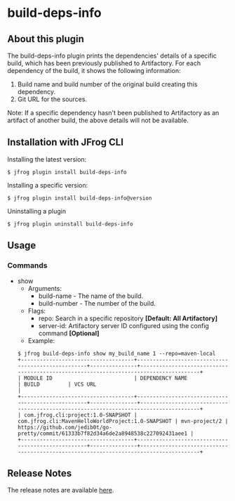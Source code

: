 # build-deps-info

## About this plugin
The build-deps-info plugin prints the dependencies' details of a specific build, which has been previously published to Artifactory. For each dependency of the build, it shows the following information:

  1. Build name and build number of the original build creating this dependency.
  2. Git URL for the sources.

Note: If a specific dependency hasn't been published to Artifactory as an artifact of another build, the above details will not be available.

## Installation with JFrog CLI
Installing the latest version:

`$ jfrog plugin install build-deps-info`

Installing a specific version:

`$ jfrog plugin install build-deps-info@version`

Uninstalling a plugin

`$ jfrog plugin uninstall build-deps-info`

## Usage
### Commands
* show
    - Arguments:
        - build-name - The name of the build.
        - build-number - The number of the build.
    - Flags:
        - repo: Search in a specific repository **[Default: All Artifactory]**
        - server-id: Artifactory server ID configured using the config command **[Optional]**
    - Example:
    ```
  $ jfrog build-deps-info show my_build_name 1 --repo=maven-local
    +------------------------------------+---------------------------------------------------+---------------+--------------------------------------------------------------------------------------+
    | MODULE ID                          | DEPENDENCY NAME                                   | BUILD         | VCS URL                                                                              |
    +------------------------------------+---------------------------------------------------+---------------+--------------------------------------------------------------------------------------+
    | com.jfrog.cli:project:1.0-SNAPSHOT | com.jfrog.cli:MavenHelloWorldProject:1.0-SNAPSHOT | mvn-project/2 | https://github.com/jedib0t/go-pretty/commit/61333b7f82d34a6de2a8948538c227092431aee1 |
    +------------------------------------+---------------------------------------------------+---------------+--------------------------------------------------------------------------------------+
  ```

## Release Notes
The release notes are available [here](RELEASE.md).
